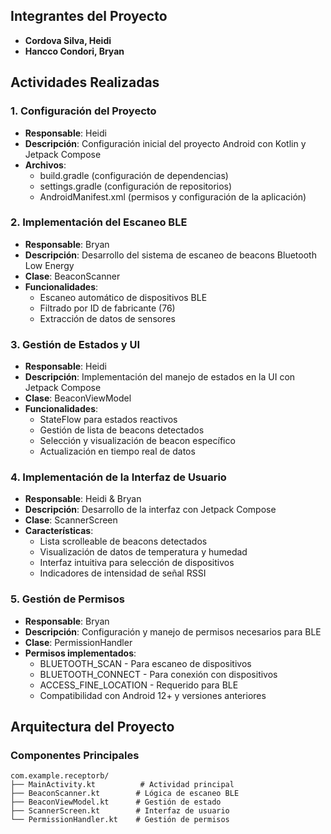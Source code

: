 
## Integrantes del Proyecto

- **Cordova Silva, Heidi**
- **Hancco Condori, Bryan**


## Actividades Realizadas

### 1. Configuración del Proyecto
- **Responsable**: Heidi
- **Descripción**: Configuración inicial del proyecto Android con Kotlin y Jetpack Compose
- **Archivos**: 
  - build.gradle (configuración de dependencias)
  - settings.gradle (configuración de repositorios)
  - AndroidManifest.xml (permisos y configuración de la aplicación)

### 2. Implementación del Escaneo BLE
- **Responsable**: Bryan
- **Descripción**: Desarrollo del sistema de escaneo de beacons Bluetooth Low Energy
- **Clase**: BeaconScanner
- **Funcionalidades**:
  - Escaneo automático de dispositivos BLE
  - Filtrado por ID de fabricante (76)
  - Extracción de datos de sensores

### 3. Gestión de Estados y UI
- **Responsable**: Heidi
- **Descripción**: Implementación del manejo de estados en la UI con Jetpack Compose
- **Clase**: BeaconViewModel
- **Funcionalidades**:
  - StateFlow para estados reactivos
  - Gestión de lista de beacons detectados
  - Selección y visualización de beacon específico
  - Actualización en tiempo real de datos

### 4. Implementación de la Interfaz de Usuario
- **Responsable**: Heidi & Bryan
- **Descripción**: Desarrollo de la interfaz con Jetpack Compose
- **Clase**: ScannerScreen
- **Características**:
  - Lista scrolleable de beacons detectados
  - Visualización de datos de temperatura y humedad
  - Interfaz intuitiva para selección de dispositivos
  - Indicadores de intensidad de señal RSSI

### 5. Gestión de Permisos
- **Responsable**: Bryan
- **Descripción**: Configuración y manejo de permisos necesarios para BLE
- **Clase**: PermissionHandler
- **Permisos implementados**:
  - BLUETOOTH_SCAN - Para escaneo de dispositivos
  - BLUETOOTH_CONNECT - Para conexión con dispositivos
  - ACCESS_FINE_LOCATION - Requerido para BLE
  - Compatibilidad con Android 12+ y versiones anteriores



## Arquitectura del Proyecto

### Componentes Principales

```
com.example.receptorb/
├── MainActivity.kt          # Actividad principal
├── BeaconScanner.kt        # Lógica de escaneo BLE
├── BeaconViewModel.kt      # Gestión de estado
├── ScannerScreen.kt        # Interfaz de usuario
└── PermissionHandler.kt    # Gestión de permisos
```

